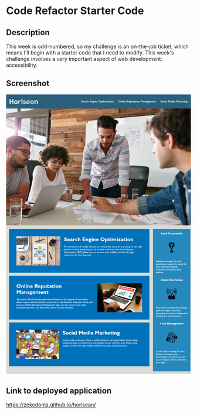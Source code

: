 # Code Refactor Starter Code

## Description

This week is odd-numbered, so my challenge is an on-the-job ticket, which means I'll begin with a starter code that I need to modify. This week's challenge involves a very important aspect of web development: accessibility.

## Screenshot
![Deployed Application Screenshot](./assets/images/deployed-application.png)

## Link to deployed application
https://zekedomz.github.io/horisean/
